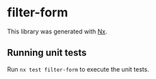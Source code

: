 # filter-form

This library was generated with [Nx](https://nx.dev).

## Running unit tests

Run `nx test filter-form` to execute the unit tests.
